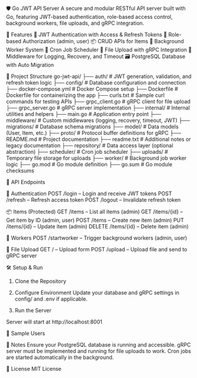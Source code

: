 🛡️ Go JWT API Server
A secure and modular RESTful API server built with Go, featuring JWT-based authentication, role-based access control, background workers, file uploads, and gRPC integration.

🚀 Features
  🔐 JWT Authentication with Access & Refresh Tokens
  👥 Role-based Authorization (admin, user)
  📦 CRUD APIs for Items
  🧵 Background Worker System
  📅 Cron Job Scheduler
  📁 File Upload with gRPC Integration
  🧰 Middleware for Logging, Recovery, and Timeout
  🗃️ PostgreSQL Database with Auto Migration

📁 Project Structure
go-jwt-api/
├── auth/                 # JWT generation, validation, and refresh token logic
├── config/               # Database configuration and connection
├── docker-compose.yml    # Docker Compose setup
├── Dockerfile            # Dockerfile for containerizing the app
├── curls.txt             # Sample curl commands for testing APIs
├── grpc_client.go        # gRPC client for file upload
├── grpc_server.go        # gRPC server implementation
├── internal/             # Internal utilities and helpers
├── main.go               # Application entry point
├── middleware/           # Custom middlewares (logging, recovery, timeout, JWT)
├── migrations/           # Database schema migrations
├── model/                # Data models (User, Item, etc.)
├── proto/                # Protocol buffer definitions for gRPC
├── README.md             # Project documentation
├── readme.txt            # Additional notes or legacy documentation
├── repository/           # Data access layer (optional abstraction)
├── scheduler/            # Cron job scheduler
├── uploads/              # Temporary file storage for uploads
├── worker/               # Background job worker logic
├── go.mod                # Go module definition
├── go.sum                # Go module checksums

🧪 API Endpoints

  🔐 Authentication
  POST /login – Login and receive JWT tokens
  POST /refresh – Refresh access token
  POST /logout – Invalidate refresh token

  📦 Items (Protected)
  GET /items – List all items (admin)
  GET /items/{id} – Get item by ID (admin, user)
  POST /items – Create new item (admin)
  PUT /items/{id} – Update item (admin)
  DELETE /items/{id} – Delete item (admin)

🧵 Workers
POST /startworker – Trigger background workers (admin, user)

📁 File Upload
GET / – Upload form
POST /upload – Upload file and send to gRPC server

🛠️ Setup & Run
1. Clone the Repository

2. Configure Environment
Update your database and gRPC settings in config/ and .env if applicable.

3. Run the Server

Server will start at http://localhost:8001

🧪 Sample Users

📌 Notes
Ensure your PostgreSQL database is running and accessible.
gRPC server must be implemented and running for file uploads to work.
Cron jobs are started automatically in the background.

📃 License
MIT License
